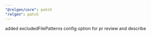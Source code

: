 ```yaml
---
"@relgen/core": patch
"relgen": patch
---
```


added excludedFilePatterns config option for pr review and describe
